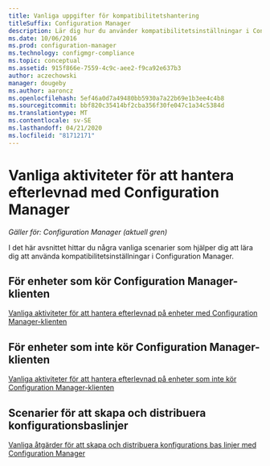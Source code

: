 ```yaml
---
title: Vanliga uppgifter för kompatibilitetshantering
titleSuffix: Configuration Manager
description: Lär dig hur du använder kompatibilitetsinställningar i Configuration Manager.
ms.date: 10/06/2016
ms.prod: configuration-manager
ms.technology: configmgr-compliance
ms.topic: conceptual
ms.assetid: 915f866e-7559-4c9c-aee2-f9ca92e637b3
author: aczechowski
manager: dougeby
ms.author: aaroncz
ms.openlocfilehash: 5ef46a0d7a49480bb5930a7a22b69e1b3ee4c4b8
ms.sourcegitcommit: bbf820c35414bf2cba356f30fe047c1a34c5384d
ms.translationtype: MT
ms.contentlocale: sv-SE
ms.lasthandoff: 04/21/2020
ms.locfileid: "81712171"
---
```

# <a name="common-tasks-for-managing-compliance-with-configuration-manager"></a>Vanliga aktiviteter för att hantera efterlevnad med Configuration Manager

*Gäller för: Configuration Manager (aktuell gren)*

I det här avsnittet hittar du några vanliga scenarier som hjälper dig att lära dig att använda kompatibilitetsinställningar i Configuration Manager.  

## <a name="for-devices-that-run-the-configuration-manager-client"></a>För enheter som kör Configuration Manager-klienten  
 [Vanliga aktiviteter för att hantera efterlevnad på enheter med Configuration Manager-klienten](../../compliance/plan-design/common-tasks-for-managing-compliance-on-devices-with-the-client.md)  

## <a name="for-devices-that-do-not-run-the-configuration-manager-client"></a>För enheter som inte kör Configuration Manager-klienten  
 [Vanliga aktiviteter för att hantera efterlevnad på enheter som inte kör Configuration Manager-klienten](../../mdm/understand/what-happened-to-hybrid.md)  

## <a name="scenarios-for-creating-and-deploying-configuration-baselines"></a>Scenarier för att skapa och distribuera konfigurationsbaslinjer  
 [Vanliga åtgärder för att skapa och distribuera konfigurations bas linjer med Configuration Manager](../../compliance/plan-design/common-tasks-for-creating-and-deploying-configuration-baselines.md)  
